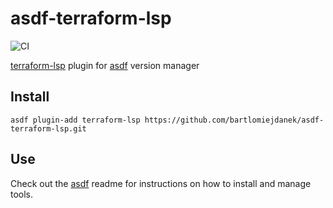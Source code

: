 # asdf-terraform-lsp

![CI](https://github.com/bartlomiejdanek/asdf-terraform-lsp/workflows/CI/badge.svg?branch=master)

[terraform-lsp](https://github.com/juliosueiras/terraform-lsp/) plugin for [asdf](https://github.com/asdf-vm/asdf) version manager

## Install

```
asdf plugin-add terraform-lsp https://github.com/bartlomiejdanek/asdf-terraform-lsp.git
```

## Use

Check out the [asdf](https://github.com/asdf-vm/asdf) readme for instructions on how to install and manage tools.
